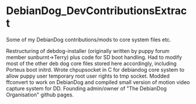 # DebianDog_DevContributionsExtract
Some of my DebianDog contributions/mods to core system files etc.

Restructuring of debdog-installer (originally written by puppy forum member sunburnt->Terry) plus code for SD boot handling. Had to modify most of the other deb dog core files stored here accordingly, including Porteus boot initrd. 
Wrote chpupsocket in C for debiandog core system to allow puppy user temporary root user rights to tmp socket.
Modded ffconvert to work on DebianDog and compiled small version of motion video capture system for DD.
Founding admin/owner of "The DebianDog Organisation" github pages.
